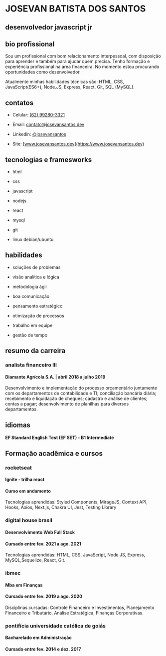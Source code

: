 # JOSEVAN BATISTA DOS SANTOS

## desenvolvedor javascript jr

## bio profissional

Sou um profissional com bom relacionamento interpessoal, com disposição para aprender e também para
ajudar quem precisa. Tenho formação e experiência profissional na área financeira. No momento estou
procurando oportunidades como desenvolvedor.

Atualmente minhas habilidades técnicas são: HTML, CSS, JavaScript(ES6+), Node.JS, Express, React, Git, SQL (MySQL).


## contatos

* Celular: [(62) 99280-3321](tel:+5562992803321)

* Email: [contato@josevansantos.dev](mailto:contato@josevansantos.dev)

* Linkedin: [@josevansantos](https://www.linkedin.com/in/josevansantos/)

* Site: [www.josevansantos.dev](https://www.josevansantos.dev)

## tecnologias e framesworks

* html

* css

* javascript

* nodejs

* react

* mysql

* git

* linux debian/ubuntu



## habilidades

* soluções de problemas

* visão analítica e lógica

* metodologia ágil

* boa comunicação

* pensamento estratégico

* otimização de processos

* trabalho em equipe

* gestão de tempo


## resumo da carreira

### analista financeiro III

#### Diamante Agrícola S.A. | abril 2018 a julho 2019

Desenvolvimento e implementação do processo orçamentário juntamente com os departamentos de contabilidade e TI; conciliação bancária diária; recebimento e liquidação de cheques; cadastro e análise de clientes; contas a pagar; desenvolvimento de planilhas para diversos departamentos.


## idiomas

#### EF Standard English Test (EF SET) - B1 Intermediate

## Formação acadêmica e cursos

### rocketseat

#### Ignite - trilha react

#### Curso em andamento

Tecnologias aprendidas: Styled Components, MirageJS, Context API, Hooks, Axios, Next.js, Chakra UI,
Jest, Testing Library

### digital house brasil

#### Desenvolvimento Web Full Stack

#### Cursado entre fev. 2021 a ago. 2021

Tecnologias aprendidas: HTML, CSS, JavaScript, Node JS, Express, MySQL,Sequelize, React, Git.

### ibmec

#### Mba em Finanças

#### Cursado entre fev. 2019 a ago. 2020

Disciplinas cursadas: Controle Financeiro e Investimentos, Planejamento Financeiro e Tributário, Análise
Estratégica, Finanças Corporativas.

### pontifícia universidade católica de goiás

#### Bacharelado em Administração

#### Cursado entre fev. 2014 e dez. 2017
